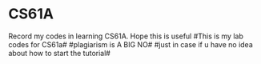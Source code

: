 # CS61A
Record my codes in learning CS61A. Hope this is useful
#This is my lab codes for CS61a#
#plagiarism is A BIG NO#
#just in case if u have no idea about how to start the tutorial#
